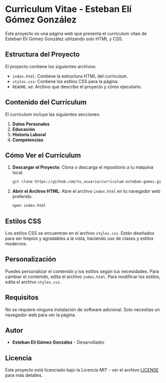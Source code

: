 # Curriculum Vitae - Esteban Elí Gómez González

Este proyecto es una página web que presenta el currículum vitae de Esteban Elí Gómez González utilizando solo HTML y CSS. 

## Estructura del Proyecto

El proyecto contiene los siguientes archivos:

- `index.html`: Contiene la estructura HTML del currículum.
- `styles.css`: Contiene los estilos CSS para la página.
- `README.md`: Archivo que describe el proyecto y cómo ejecutarlo.

## Contenido del Currículum

El currículum incluye las siguientes secciones:

1. **Datos Personales**
2. **Educación**
3. **Historia Laboral**
4. **Competencias**

## Cómo Ver el Currículum

1. **Descargar el Proyecto**: Clona o descarga el repositorio a tu máquina local.

    ```bash
    git clone https://github.com/tu_usuario/curriculum-esteban-gomez.git
    ```

2. **Abrir el Archivo HTML**: Abre el archivo `index.html` en tu navegador web preferido.

    ```bash
    open index.html
    ```

## Estilos CSS

Los estilos CSS se encuentran en el archivo `styles.css`. Están diseñados para ser limpios y agradables a la vista, haciendo uso de clases y estilos modernos.

## Personalización

Puedes personalizar el contenido y los estilos según tus necesidades. Para cambiar el contenido, edita el archivo `index.html`. Para modificar los estilos, edita el archivo `styles.css`.

## Requisitos

No se requiere ninguna instalación de software adicional. Solo necesitas un navegador web para ver la página.

## Autor

- **Esteban Elí Gómez González** - Desarrollador

## Licencia

Este proyecto está licenciado bajo la Licencia MIT - ver el archivo [LICENSE](LICENSE) para más detalles.
